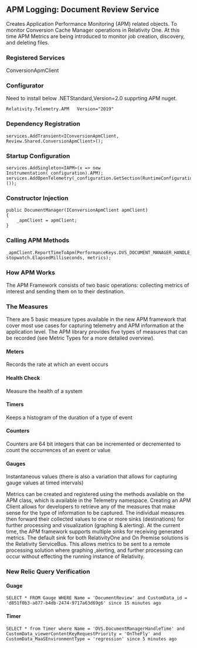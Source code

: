 ##  APM Logging: Document Review Service
Creates Application Performance Monitoring (APM) related objects.
To monitor Conversion Cache Manager operations in Relativity One. At this time APM Metrics are being introduced to monitor job creation, discovery, and deleting files.

### Registered Services
ConversionApmClient

### Configurator
Need to install below .NETStandard,Version=2.0 supprting APM nuget.
```
Relativity.Telemetry.APM   Version="2019"
```
### Dependency Registration
```
services.AddTransient<IConversionApmClient, Review.Shared.ConversionApmClient>();
```
### Startup Configuration
```
services.AddSingleton<IAPM>(x => new Instrumentation(_configuration).APM);
services.AddOpenTelemetry(_configuration.GetSection(RuntimeConfiguration.Position).Get<RuntimeConfiguration>());
```
### Constructor Injection
```
public DocumentManager(IConversionApmClient apmClient)
{
	_apmClient = apmClient;
}
```
### Calling APM Methods
```
_apmClient.ReportTimeToApm(PerformanceKeys.DVS_DOCUMENT_MANAGER_HANDLE_TIME, stopwatch.ElapsedMilliseconds, metrics);
```
### How APM Works
The APM Framework consists of two basic operations: collecting metrics of interest and sending them on to their destination.

### The Measures
There are 5 basic measure types available in the new APM framework that cover most use cases for capturing telemetry and APM information at the application level.  The APM library provides five types of measures that can be recorded (see Metric Types for a more detailed overview).

#### Meters
 Records the rate at which an event occurs

#### Health Check
Measure the health of a system

#### Timers
Keeps a histogram of the duration of a type of event

#### Counters
Counters are 64 bit integers that can be incremented or decremented to count the occurrences of an event or value

#### Gauges
Instantaneous values (there is also a variation that allows for capturing gauge values at timed intervals)

Metrics can be created and registered using the methods available on the APM class, which is available in the Telemetry namespace. Creating an APM Client allows for developers to retrieve any of the measures that make sense for the type of information to be captured. The individual measures then forward their collected values to one or more sinks (destinations) for further processing and visualization (graphing & alerting). At the current time, the APM framework supports multiple sinks for receiving generated metrics. The default sink for both RelativityOne and On Premise solutions is the Relativity ServiceBus. This allows metrics to be sent to a remote processing solution where graphing ,alerting, and further processing can occur without effecting the running instance of Relativity.

### New Relic Query Verification
#### Guage
```
SELECT * FROM Gauge WHERE Name = 'DocumentReview' and CustomData_id = 'd851f0b3-a877-b4db-2474-9717a63d69g6' since 15 minutes ago
```

#### Timer
```
SELECT * from Timer where Name = 'DVS.DocumentManagerHandleTime' and CustomData_viewerContentKeyRequestPriority = 'OnTheFly' and CustomData_MaaSEnvironmentType = 'regression' since 5 minutes ago
```
